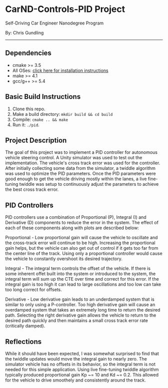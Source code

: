 # CarND-Controls-PID Project
Self-Driving Car Engineer Nanodegree Program

By: Chris Gundling

---

## Dependencies

* cmake >= 3.5
 * All OSes: [click here for installation instructions](https://cmake.org/install/)
* make >= 4.1
* gcc/g++ >= 5.4

## Basic Build Instructions

1. Clone this repo.
2. Make a build directory: `mkdir build && cd build`
3. Compile: `cmake .. && make`
4. Run it: `./pid`. 

## Project Description

The goal of this project was to implement a PID controller for autonomous vehicle steering control. A Unity simulator was used to test out the implementation. The vehicle's cross track error was used for the controller. After initially collecting some data from the simulator, a twiddle algorithm was used to optimize the PID parameters. Once the PID parameters were good enough to get the vehicle driving mostly within the lanes, a live fine-tuning twiddle was setup to continuously adjust the parameters to achieve the best cross track error.

## PID Controllers
PID controllers use a combination of Proportional (P), Integral (I) and Derivative (D) components to reduce the error in the system. The effect of each of these components along with plots are described below:

Proportional - Low proportional gain will cause the vehicle to oscillate and the cross-track error will continue to be high. Increasing the proportional gain helps, but the vehicle can also get out of control if it gets too far from the center line of the track. Using only a proportional controller would cause the vehicle to constantly overshoot its desired trajectory.

Integral - The integral term controls the offset of the vehicle. If there is some inherent offet built into the system or introduced to the system, the integral term will sum up the CTE over time and correct for this error. If the integral gain is too high it can lead to large oscillations and too low can take too long correct for offsets.

Derivative - Low derivative gain leads to an underdamped system that is similar to only using a P-controller. Too high derivative gain will cause an overdamped system that takes an extremely long time to return the desired path. Selecting the right derivative gain allows the vehicle to return to the desired path quickly and then maintains a small cross track error rate (critically damped). 

## Reflections
While it should have been expected, I was somewhat surprised to find that the twiddle updates would move the integral gain to nearly zero. The simulator vehicle has no offsets in its behavior, so the integral term is not needed for this simple application. Using live fine-tuning twiddle algorithm typically produced proportional gain Kp ~= 10 and Kd ~= 0.2. This allowed for the vehicle to drive smoothely and consistently around the track. 
